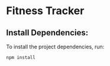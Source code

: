 # Fitness Tracker

## Install Dependencies:

To install the project dependencies, run:
```
npm install
```